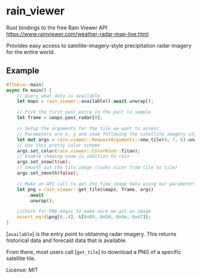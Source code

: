 # rain_viewer

Rust bindings to the free Rain Viewer API <https://www.rainviewer.com/weather-radar-map-live.html>

Provides easy access to satellite-imagery-style precipitation radar imagery
for the entire world.

## Example

```rust
#[tokio::main]
async fn main() {
    // Query what data is available
    let maps = rain_viewer::available().await.unwrap();

    // Pick the first past entry in the past to sample
    let frame = &maps.past_radar[0];

    // Setup the arguments for the tile we want to access
    // Parameters are x, y and zoom following the satellite imagery style
    let mut args = rain_viewer::RequestArguments::new_tile(4, 7, 6).unwrap();
    // Use this pretty color scheme
    args.set_color(rain_viewer::ColorKind::Titan);
    // Enable showing snow in addition to rain
    args.set_snow(true);
    // Smooth out the tile image (looks nicer from tile to tile)
    args.set_smooth(false);

    // Make an API call to get the time image data using our parameters
    let png = rain_viewer::get_tile(&maps, frame, args)
        .await
        .unwrap();

    //Check for PNG magic to make sure we got an image
    assert_eq!(&png[0..4], &[0x89, 0x50, 0x4e, 0x47]);
}
```

[`available`] is the entry point to obtaining radar imagery. This returns
historical data and forecast data that is available.

From there, most users call [`get_tile`] to download a PNG of a specific satellite tile.

License: MIT
